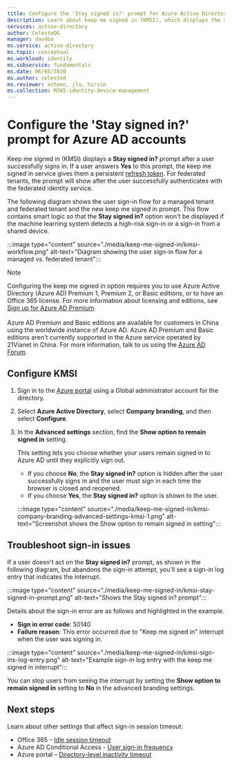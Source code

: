 ```yaml
---
title: Configure the 'Stay signed in?' prompt for Azure Active Directory accounts
description: Learn about keep me signed in (KMSI), which displays the Stay signed in? prompt, how to configure it in the Azure Active Directory portal, and how to troubleshoot sign-in issues.
services: active-directory
author: CelesteDG
manager: daveba
ms.service: active-directory
ms.topic: conceptual
ms.workload: identity
ms.subservice: fundamentals
ms.date: 06/05/2020
ms.author: celested
ms.reviewer: asteen, jlu, hirsin
ms.collection: M365-identity-device-management
---
```


# Configure the 'Stay signed in?' prompt for Azure AD accounts

Keep me signed in (KMSI) displays a **Stay signed in?** prompt after a user successfully signs in. If a user answers **Yes** to this prompt, the keep me signed in service gives them a persistent [refresh token](../develop/developer-glossary.md#refresh-token). For federated tenants, the prompt will show after the user successfully authenticates with the federated identity service.

The following diagram shows the user sign-in flow for a managed tenant and federated tenant and the new keep me signed in prompt. This flow contains smart logic so that the **Stay signed in?** option won't be displayed if the machine learning system detects a high-risk sign-in or a sign-in from a shared device.

:::image type="content" source="./media/keep-me-signed-in/kmsi-workflow.png" alt-text="Diagram showing the user sign-in flow for a managed vs. federated tenant":::

> [!NOTE]
> Configuring the keep me signed in option requires you to use Azure Active Directory (Azure AD) Premium 1, Premium 2, or Basic editions, or to have an Office 365 license. For more information about licensing and editions, see [Sign up for Azure AD Premium](active-directory-get-started-premium.md).<br><br>Azure AD Premium and Basic editions are available for customers in China using the worldwide instance of Azure AD. Azure AD Premium and Basic editions aren't currently supported in the Azure service operated by 21Vianet in China. For more information, talk to us using the [Azure AD Forum](https://feedback.azure.com/forums/169401-azure-active-directory/).

## Configure KMSI

1. Sign in to the [Azure portal](https://portal.azure.com/) using a Global administrator account for the directory.
1. Select **Azure Active Directory**, select **Company branding**, and then select **Configure**.
1. In the **Advanced settings** section, find the **Show option to remain signed in** setting.

   This setting lets you choose whether your users remain signed in to Azure AD until they explicitly sign out.
   * If you choose **No**, the **Stay signed in?** option is hidden after the user successfully signs in and the user must sign in each time the browser is closed and reopened.
   * If you choose **Yes**, the **Stay signed in?** option is shown to the user.

    :::image type="content" source="./media/keep-me-signed-in/kmsi-company-branding-advanced-settings-kmsi-1.png" alt-text="Screenshot shows the Show option to remain signed in setting":::

## Troubleshoot sign-in issues

If a user doesn't act on the **Stay signed in?** prompt, as shown in the following diagram, but abandons the sign-in attempt, you'll see a sign-in log entry that indicates the interrupt.

:::image type="content" source="./media/keep-me-signed-in/kmsi-stay-signed-in-prompt.png" alt-text="Shows the Stay signed in? prompt":::

Details about the sign-in error are as follows and highlighted in the example.

* **Sign in error code**: 50140
* **Failure reason**: This error occurred due to "Keep me signed in" interrupt when the user was signing in.

:::image type="content" source="./media/keep-me-signed-in/kmsi-sign-ins-log-entry.png" alt-text="Example sign-in log entry with the keep me signed in interrupt":::

You can stop users from seeing the interrupt by setting the **Show option to remain signed in** setting to **No** in the advanced branding settings.

## Next steps

Learn about other settings that affect sign-in session timeout:

* Office 365 – [Idle session timeout](https://docs.microsoft.com/sharepoint/sign-out-inactive-users)
* Azure AD Conditional Access - [User sign-in frequency](https://docs.microsoft.com/azure/active-directory/conditional-access/howto-conditional-access-session-lifetime)
* Azure portal – [Directory-level inactivity timeout](https://docs.microsoft.com/azure/azure-portal/admin-timeout)
